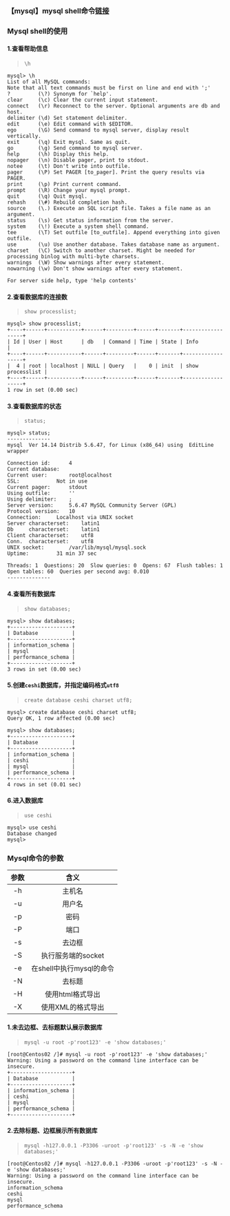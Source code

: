 ### 【mysql】mysql shell命令[链接](https://www.jianshu.com/p/b5a265050885)

### Mysql shell的使用

#### 1.查看帮助信息
> `\h`
```
mysql> \h
List of all MySQL commands:
Note that all text commands must be first on line and end with ';'
?         (\?) Synonym for `help'.
clear     (\c) Clear the current input statement.
connect   (\r) Reconnect to the server. Optional arguments are db and host.
delimiter (\d) Set statement delimiter.
edit      (\e) Edit command with $EDITOR.
ego       (\G) Send command to mysql server, display result vertically.
exit      (\q) Exit mysql. Same as quit.
go        (\g) Send command to mysql server.
help      (\h) Display this help.
nopager   (\n) Disable pager, print to stdout.
notee     (\t) Don't write into outfile.
pager     (\P) Set PAGER [to_pager]. Print the query results via PAGER.
print     (\p) Print current command.
prompt    (\R) Change your mysql prompt.
quit      (\q) Quit mysql.
rehash    (\#) Rebuild completion hash.
source    (\.) Execute an SQL script file. Takes a file name as an argument.
status    (\s) Get status information from the server.
system    (\!) Execute a system shell command.
tee       (\T) Set outfile [to_outfile]. Append everything into given outfile.
use       (\u) Use another database. Takes database name as argument.
charset   (\C) Switch to another charset. Might be needed for processing binlog with multi-byte charsets.
warnings  (\W) Show warnings after every statement.
nowarning (\w) Don't show warnings after every statement.

For server side help, type 'help contents'
```

#### 2.查看数据库的连接数
> `show processlist;`
```
mysql> show processlist;
+----+------+-----------+------+---------+------+-------+------------------+
| Id | User | Host      | db   | Command | Time | State | Info             |
+----+------+-----------+------+---------+------+-------+------------------+
|  4 | root | localhost | NULL | Query   |    0 | init  | show processlist |
+----+------+-----------+------+---------+------+-------+------------------+
1 row in set (0.00 sec)
```

#### 3.查看数据库的状态
> `status;`
```
mysql> status;
--------------
mysql  Ver 14.14 Distrib 5.6.47, for Linux (x86_64) using  EditLine wrapper

Connection id:		4
Current database:	
Current user:		root@localhost
SSL:			Not in use
Current pager:		stdout
Using outfile:		''
Using delimiter:	;
Server version:		5.6.47 MySQL Community Server (GPL)
Protocol version:	10
Connection:		Localhost via UNIX socket
Server characterset:	latin1
Db     characterset:	latin1
Client characterset:	utf8
Conn.  characterset:	utf8
UNIX socket:		/var/lib/mysql/mysql.sock
Uptime:			31 min 37 sec

Threads: 1  Questions: 20  Slow queries: 0  Opens: 67  Flush tables: 1  Open tables: 60  Queries per second avg: 0.010
--------------
```

#### 4.查看所有数据库
> `show databases;`
```
mysql> show databases;
+--------------------+
| Database           |
+--------------------+
| information_schema |
| mysql              |
| performance_schema |
+--------------------+
3 rows in set (0.00 sec)
```

#### 5.创建`ceshi`数据库，并指定编码格式`utf8`
> `create database ceshi charset utf8;`
```
mysql> create database ceshi charset utf8;
Query OK, 1 row affected (0.00 sec)

mysql> show databases;
+--------------------+
| Database           |
+--------------------+
| information_schema |
| ceshi              |
| mysql              |
| performance_schema |
+--------------------+
4 rows in set (0.01 sec)
```

#### 6.进入数据库
> `use ceshi`
```
mysql> use ceshi
Database changed
mysql> 
```

### Mysql命令的参数
|  参数   | 含义  |
|  :---------:  | :---------: |
| -h  | 主机名 |
| -u  | 用户名 |
| -p  | 密码 |
| -P  | 端口 |
| -s  | 去边框 |
| -S  | 执行服务端的socket |
| -e  | 在shell中执行mysql的命令 |
| -N  | 去标题 |
| -H  | 使用html格式导出 |
| -X  | 使用XML的格式导出 |

#### 1.未去边框、去标题默认展示数据库
> `mysql -u root -p'root123' -e 'show databases;'`
```
[root@Centos02 /]# mysql -u root -p'root123' -e 'show databases;'
Warning: Using a password on the command line interface can be insecure.
+--------------------+
| Database           |
+--------------------+
| information_schema |
| ceshi              |
| mysql              |
| performance_schema |
+--------------------+
```

#### 2.去除标题、边框展示所有数据库
> `mysql -h127.0.0.1 -P3306 -uroot -p'root123' -s -N -e 'show databases;'`
```
[root@Centos02 /]# mysql -h127.0.0.1 -P3306 -uroot -p'root123' -s -N -e 'show databases;'
Warning: Using a password on the command line interface can be insecure.
information_schema
ceshi
mysql
performance_schema
```